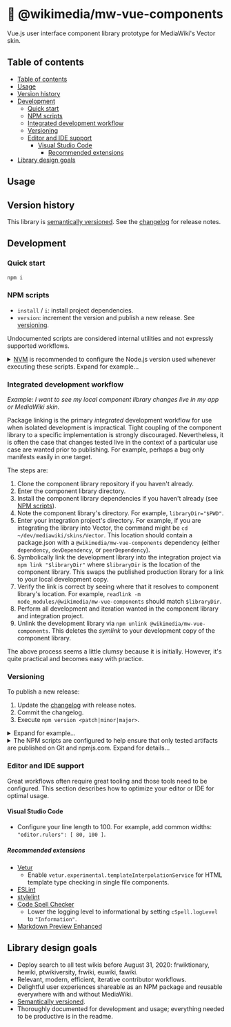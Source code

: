 # 🧩 @wikimedia/mw-vue-components

Vue.js user interface component library prototype for MediaWiki's Vector skin.

## Table of contents

<!--
	Markdown Preview Enhanced is used to automatically generate the table of contents. You don't
	have to use it but please leave these directives for those who choose to. It helps keeps the
	table of contents in sync.
-->
<!-- @import "[TOC]" {cmd="toc" depthFrom=2 depthTo=6 orderedList=false} -->
<!-- code_chunk_output -->

- [Table of contents](#table-of-contents)
- [Usage](#usage)
- [Version history](#version-history)
- [Development](#development)
  - [Quick start](#quick-start)
  - [NPM scripts](#npm-scripts)
  - [Integrated development workflow](#integrated-development-workflow)
  - [Versioning](#versioning)
  - [Editor and IDE support](#editor-and-ide-support)
    - [Visual Studio Code](#visual-studio-code)
      - [Recommended extensions](#recommended-extensions)
- [Library design goals](#library-design-goals)

<!-- /code_chunk_output -->

## Usage

## Version history

This library is [semantically versioned](https://semver.org). See the [changelog](changelog.md) for
release notes.

## Development

### Quick start

```bash
npm i
```

### NPM scripts

- `install` / `i`: install project dependencies. 
- `version`: increment the version and publish a new release. See [versioning](#versioning).

Undocumented scripts are considered internal utilities and not expressly supported workflows.

<details markdown>
<summary><a href="http://nvm.sh">NVM</a> is recommended to configure the Node.js version used
whenever executing these scripts. Expand for example…</summary>

```bash
# Install the project's recommended Node.js version. This is a one-time installation command and
# does not need to be run again except when the project's .nvmrc is revised. `nvm use` will print an
# error message if this command needs to be run again.
nvm install "$(<.nvmrc)"

# Configure the current shell's environment to use the recommended Node.js version. This command
# should be run whenever opening a new shell to work on the project _prior_ to executing any of the
# project's NPM scripts, especially `npm install`.
nvm use

# Install the project's development and production dependencies. This is a one-time installation
# command and does not need to be run again except when the project's package.json `dependencies` or
# `devDependencies` are revised.
npm install

# All dependencies are now available. Execute any project scripts as wanted.
```
</details>

### Integrated development workflow

_Example: I want to see my local component library changes live in my app or MediaWiki skin._

Package linking is the primary _integrated_ development workflow for use when isolated development
is impractical. Tight coupling of the component library to a specific implementation is strongly
discouraged. Nevertheless, it is often the case that changes tested live in the context of a
particular use case are wanted prior to publishing. For example, perhaps a bug only manifests easily
in one target.

The steps are:

1. Clone the component library repository if you haven't already.
2. Enter the component library directory.
3. Install the component library dependencies if you haven't already (see
	[NPM scripts](#npm-scripts)).
4. Note the component library's directory. For example, `libraryDir="$PWD"`.
5. Enter your integration project's directory. For example, if you are integrating the library into
	Vector, the command might be `cd ~/dev/mediawiki/skins/Vector`. This location should contain a
	package.json with a `@wikimedia/mw-vue-components` dependency (either `dependency`,
	`devDependency`, or `peerDependency`).
6. Symbolically link the development library into the integration project via
	`npm link "$libraryDir"` where `$libraryDir` is the location of the component library. This swaps
	the published production library for a link to your local development copy.
7. Verify the link is correct by seeing where that it resolves to component library's location. For
	example, `readlink -m node_modules/@wikimedia/mw-vue-components` should match `$libraryDir`.
8. Perform all development and iteration wanted in the component library and integration project.
9. Unlink the development library via `npm unlink @wikimedia/mw-vue-components`. This deletes the
	_symlink_ to your development copy of the component library.

The above process seems a little clumsy because it is initially. However, it's quite practical and
becomes easy with practice.

### Versioning

To publish a new release:

1. Update the [changelog](changelog.md) with release notes.
2. Commit the changelog.
3. Execute `npm version <patch|minor|major>`.

<details markdown>
<summary>Expand for example…</summary>

```bash
# Review the changes since the last release. For example,
# `git log "$(git describe --tags --abbrev=0)..@" --oneline`.

# Document a new feature and a couple bug fixes since the last release. (Emacs can also be used to
# edit the changelog.)
vim changelog.md

# Stage the changelog.
git add changelog.md

# Commit the changelog.
git commit -m '[docs][changelog] prepare release notes'

# Attempt a complete release.
npm version minor
```
</details>

<details markdown>
<summary>The NPM scripts are configured to help ensure that only tested artifacts are published on
Git and npmjs.com. Expand for details…</summary>

By executing `npm version`, the following scripts are invoked in this order:
1. `preversion`: test that the workspace contains no uncommitted changes.
2. **`version`**: increment the version, clean, build, and test the candidate, commit, and tag the
	change.
3. `postversion`: call `publish`.
4. `prepublishOnly`: push the Git tag to the remote.
5. **`publish`**: push the artifacts to npmjs.com as per usual.

In detail, `version` is a built-in NPM script that increases the package.json's `version` property
(`patch`, `minor`, or `major`) as specified, commits the result to version control, and adds a Git
tag. Prior to committing the version bump, clean, build, and test the candidate artifact.  See
`npm help version` for further details.

The `preversion` NPM script, which runs prior to `version`, is defined to test that Git's version
control state is clean before that happens. No uncommitted changes are allowed! For example, imagine
if a superfluous file containing a password was unintentionally in the workspace and published to
npmjs.com.

The `postversion` NPM script, which runs after `version`, simply enforces that the `publish` NPM
script is called.

Before `publish` is executed, `prepublishOnly` pushes the current commit and tag to the Git remote.
If the push or publish fail due to connectivity, you should probably call `npm publish` directly
which will re-push the tag and archive as needed.

Finally, the `publish` script is executed which releases the raw files built into the wild at the
[npm registry](https://www.npmjs.com). See `npm help publish` for further details.

The intended result is:
- Uncommitted changes (both modifications and untracked files) are forbidden.
- Only clean and tested packages are published.
- Git tags are available for all releases.
- Git tags pushed and NPM artifacts publishes are always in sync.

See also:
- [NPM scripts](https://docs.npmjs.com/misc/scripts)
- [NPM version](https://docs.npmjs.com/cli/version)
</details>

### Editor and IDE support

Great workflows often require great tooling and those tools need to be configured. This section
describes how to optimize your editor or IDE for optimal usage.

#### Visual Studio Code

- Configure your line length to 100. For example, add common widths: `"editor.rulers": [ 80, 100 ]`.

##### Recommended extensions

- [Vetur](https://marketplace.visualstudio.com/items?itemName=octref.vetur)
	- Enable `vetur.experimental.templateInterpolationService` for HTML template type checking in
		single file components.
- [ESLint](https://marketplace.visualstudio.com/items?itemName=dbaeumer.vscode-eslint)
- [stylelint](https://marketplace.visualstudio.com/items?itemName=stylelint.vscode-stylelint)
- [Code Spell Checker](https://marketplace.visualstudio.com/items?itemName=streetsidesoftware.code-spell-checker)
	- Lower the logging level to informational by setting `cSpell.logLevel` to `"Information"`.
- [Markdown Preview Enhanced](https://marketplace.visualstudio.com/items?itemName=shd101wyy.markdown-preview-enhanced)

## Library design goals

- Deploy search to all test wikis before August 31, 2020: frwiktionary, hewiki, ptwikiversity,
	frwiki, euwiki, fawiki.
- Relevant, modern, efficient, iterative contributor workflows.
- Delightful user experiences shareable as an NPM package and reusable everywhere with and without
	MediaWiki.
- [Semantically versioned](https://semver.org).
- Thoroughly documented for development and usage; everything needed to be productive is in the
	readme.
